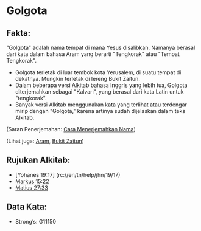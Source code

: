 # Golgota 

## Fakta: 

"Golgota" adalah nama tempat di mana Yesus disalibkan. Namanya berasal dari kata dalam bahasa Aram yang berarti "Tengkorak" atau "Tempat Tengkorak". 

* Golgota terletak di luar tembok kota Yerusalem, di suatu tempat di dekatnya. Mungkin terletak di lereng Bukit Zaitun.
* Dalam beberapa versi Alkitab bahasa Inggris yang lebih tua, Golgota diterjemahkan sebagai "Kalvari", yang berasal dari kata Latin untuk "tengkorak".
* Banyak versi Alkitab menggunakan kata yang terlihat atau terdengar mirip dengan "Golgota," karena artinya sudah dijelaskan dalam teks Alkitab.  

(Saran Penerjemahan: [Cara Menerjemahkan Nama](rc://en/ta/man/translate/translate-names)) 

(Lihat juga: [Aram](../names/aram.md), [Bukit Zaitun](../names/mountofolives.md)) 

## Rujukan Alkitab: 

* [Yohanes 19:17] (rc://en/tn/help/jhn/19/17)
* [Markus 15:22](rc://en/tn/help/mrk/15/22)
* [Matius 27:33](rc://en/tn/help/mat/27/33) 

## Data Kata: 

* Strong’s: G11150
